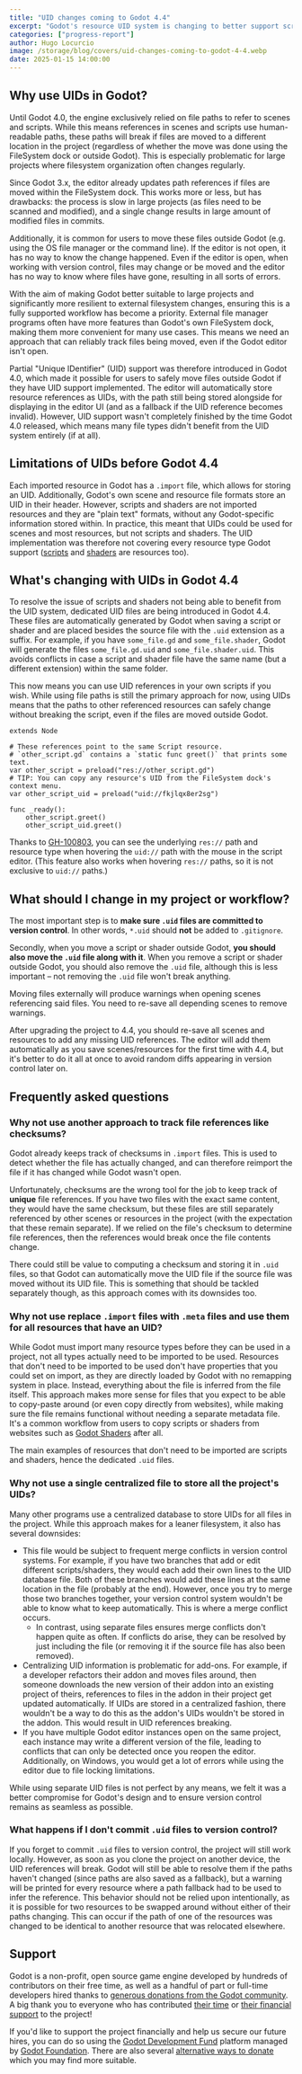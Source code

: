 ```yaml
---
title: "UID changes coming to Godot 4.4"
excerpt: "Godot's resource UID system is changing to better support scripts and shaders. Read on to know what's required on your part to fully benefit from it."
categories: ["progress-report"]
author: Hugo Locurcio
image: /storage/blog/covers/uid-changes-coming-to-godot-4-4.webp
date: 2025-01-15 14:00:00
---
```


## Why use UIDs in Godot?

Until Godot 4.0, the engine exclusively relied on file paths to refer to scenes and scripts. While this means references in scenes and scripts use human-readable paths, these paths will break if files are moved to a different location in the project (regardless of whether the move was done using the FileSystem dock or outside Godot). This is especially problematic for large projects where filesystem organization often changes regularly.

Since Godot 3.x, the editor already updates path references if files are moved within the FileSystem dock. This works more or less, but has drawbacks: the process is slow in large projects (as files need to be scanned and modified), and a single change results in large amount of modified files in commits.

Additionally, it is common for users to move these files outside Godot (e.g. using the OS file manager or the command line). If the editor is not open, it has no way to know the change happened. Even if the editor is open, when working with version control, files may change or be moved and the editor has no way to know where files have gone, resulting in all sorts of errors.

With the aim of making Godot better suitable to large projects and significantly more resilient to external filesystem changes, ensuring this is a fully supported workflow has become a priority. External file manager programs often have more features than Godot's own FileSystem dock, making them more convenient for many use cases. This means we need an approach that can reliably track files being moved, even if the Godot editor isn't open.

Partial "Unique IDentifier" (UID) support was therefore introduced in Godot 4.0, which made it possible for users to safely move files outside Godot if they have UID support implemented. The editor will automatically store resource references as UIDs, with the path still being stored alongside for displaying in the editor UI (and as a fallback if the UID reference becomes invalid). However, UID support wasn't completely finished by the time Godot 4.0 released, which means many file types didn't benefit from the UID system entirely (if at all).

## Limitations of UIDs before Godot 4.4

Each imported resource in Godot has a `.import` file, which allows for storing an UID. Additionally, Godot's own scene and resource file formats store an UID in their header. However, scripts and shaders are not imported resources and they are "plain text" formats, without any Godot-specific information stored within. In practice, this meant that UIDs could be used for scenes and most resources, but not scripts and shaders. The UID implementation was therefore not covering every resource type Godot support ([scripts](https://docs.godotengine.org/en/stable/classes/class_script.html) and [shaders](https://docs.godotengine.org/en/stable/classes/class_shader.html) are resources too).

## What's changing with UIDs in Godot 4.4

To resolve the issue of scripts and shaders not being able to benefit from the UID system, dedicated UID files are being introduced in Godot 4.4. These files are automatically generated by Godot when saving a script or shader and are placed besides the source file with the `.uid` extension as a suffix. For example, if you have `some_file.gd` and `some_file.shader`, Godot will generate the files `some_file.gd.uid` and `some_file.shader.uid`. This avoids conflicts in case a script and shader file have the same name (but a different extension) within the same folder.

This now means you can use UID references in your own scripts if you wish. While using file paths is still the primary approach for now, using UIDs means that the paths to other referenced resources can safely change without breaking the script, even if the files are moved outside Godot.

```gdscript
extends Node

# These references point to the same Script resource.
# `other_script.gd` contains a `static func greet()` that prints some text.
var other_script = preload("res://other_script.gd")
# TIP: You can copy any resource's UID from the FileSystem dock's context menu.
var other_script_uid = preload("uid://fkjlqx8er2sg")

func _ready():
    other_script.greet()
    other_script_uid.greet()
```

Thanks to [GH-100803](https://github.com/godotengine/godot/pull/100803), you can see the underlying `res://` path and resource type when hovering the `uid://` path with the mouse in the script editor. (This feature also works when hovering `res://` paths, so it is not exclusive to `uid://` paths.)

## What should I change in my project or workflow?

The most important step is to **make sure `.uid` files are committed to version control**. In other words, `*.uid` should **not** be added to `.gitignore`.

Secondly, when you move a script or shader outside Godot, **you should also move the `.uid` file along with it**. When you remove a script or shader outside Godot, you should also remove the `.uid` file, although this is less important – not removing the `.uid` file won't break anything.

Moving files externally will produce warnings when opening scenes referencing said files. You need to re-save all depending scenes to remove warnings.

After upgrading the project to 4.4, you should re-save all scenes and resources to add any missing UID references. The editor will add them automatically as you save scenes/resources for the first time with 4.4, but it's better to do it all at once to avoid random diffs appearing in version control later on.

## Frequently asked questions

### Why not use another approach to track file references like checksums?

Godot already keeps track of checksums in `.import` files. This is used to detect whether the file has actually changed, and can therefore reimport the file if it has changed while Godot wasn't open.

Unfortunately, checksums are the wrong tool for the job to keep track of **unique** file references. If you have two files with the exact same content, they would have the same checksum, but these files are still separately referenced by other scenes or resources in the project (with the expectation that these remain separate). If we relied on the file's checksum to determine file references, then the references would break once the file contents change.

There could still be value to computing a checksum and storing it in `.uid` files, so that Godot can automatically move the UID file if the source file was moved without its UID file. This is something that should be tackled separately though, as this approach comes with its downsides too.

### Why not use replace `.import` files with `.meta` files and use them for all resources that have an UID?

While Godot must import many resource types before they can be used in a project, not all types actually need to be imported to be used. Resources that don't need to be imported to be used don't have properties that you could set on import, as they are directly loaded by Godot with no remapping system in place. Instead, everything about the file is inferred from the file itself. This approach makes more sense for files that you expect to be able to copy-paste around (or even copy directly from websites), while making sure the file remains functional without needing a separate metadata file. It's a common workflow from users to copy scripts or shaders from websites such as [Godot Shaders](https://godotshaders.com/) after all.

The main examples of resources that don't need to be imported are scripts and shaders, hence the dedicated `.uid` files.

### Why not use a single centralized file to store all the project's UIDs?

Many other programs use a centralized database to store UIDs for all files in the project. While this approach makes for a leaner filesystem, it also has several downsides:

- This file would be subject to frequent merge conflicts in version control systems. For example, if you have two branches that add or edit different scripts/shaders, they would each add their own lines to the UID database file. Both of these branches would add these lines at the same location in the file (probably at the end). However, once you try to merge those two branches together, your version control system wouldn't be able to know what to keep automatically. This is where a merge conflict occurs.
  - In contrast, using separate files ensures merge conflicts don't happen quite as often. If conflicts do arise, they can be resolved by just including the file (or removing it if the source file has also been removed).
- Centralizing UID information is problematic for add-ons. For example, if a developer refactors their addon and moves files around, then someone downloads the new version of their addon into an existing project of theirs, references to files in the addon in their project get updated automatically. If UIDs are stored in a centralized fashion, there wouldn't be a way to do this as the addon's UIDs wouldn't be stored in the addon. This would result in UID references breaking.
- If you have multiple Godot editor instances open on the same project, each instance may write a different version of the file, leading to conflicts that can only be detected once you reopen the editor. Additionally, on Windows, you would get a lot of errors while using the editor due to file locking limitations.

While using separate UID files is not perfect by any means, we felt it was a better compromise for Godot's design and to ensure version control remains as seamless as possible.

### What happens if I don't commit `.uid` files to version control?

If you forget to commit `.uid` files to version control, the project will still work locally. However, as soon as you clone the project on another device, the UID references will break. Godot will still be able to resolve them if the paths haven't changed (since paths are also saved as a fallback), but a warning will be printed for every resource where a path fallback had to be used to infer the reference. This behavior should not be relied upon intentionally, as it is possible for two resources to be swapped around without either of their paths changing. This can occur if the path of one of the resources was changed to be identical to another resource that was relocated elsewhere.

## Support

Godot is a non-profit, open source game engine developed by hundreds of contributors on their free time, as well as a handful of part or full-time developers hired thanks to [generous donations from the Godot community](https://fund.godotengine.org/). A big thank you to everyone who has contributed [their time](https://github.com/godotengine/godot/blob/master/AUTHORS.md) or [their financial support](https://github.com/godotengine/godot/blob/master/DONORS.md) to the project!

If you'd like to support the project financially and help us secure our future hires, you can do so using the [Godot Development Fund](https://fund.godotengine.org/) platform managed by [Godot Foundation](https://godot.foundation/). There are also several [alternative ways to donate](/donate) which you may find more suitable.
